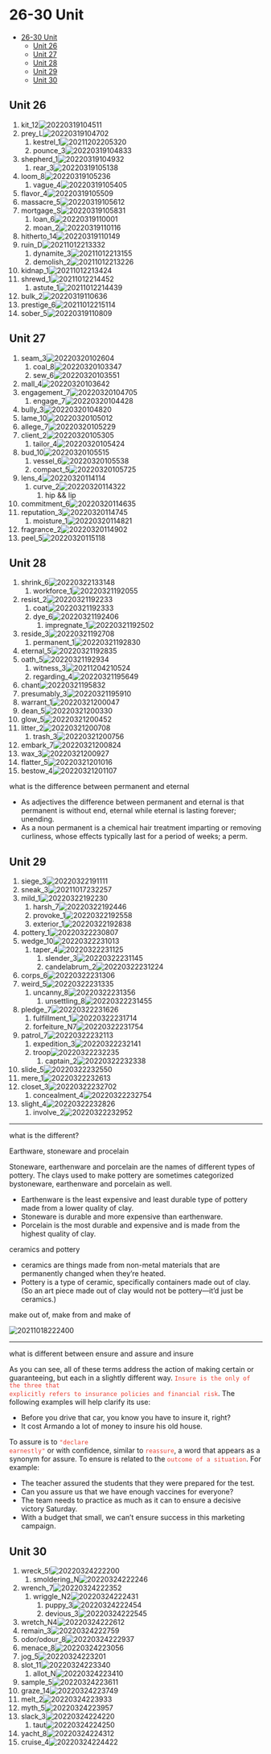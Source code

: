 # 26-30 Unit

- [26-30 Unit](#26-30-unit)
  - [Unit 26](#unit-26)
  - [Unit 27](#unit-27)
  - [Unit 28](#unit-28)
  - [Unit 29](#unit-29)
  - [Unit 30](#unit-30)

## Unit 26

1. kit_12![20220319104511](https://raw.githubusercontent.com/Logible/Image/main/note_image/20220319104511.png)
2. prey_L![20220319104702](https://raw.githubusercontent.com/Logible/Image/main/note_image/20220319104702.png)
   1. kestrel_1![20211202205320](https://raw.githubusercontent.com/Logible/Image/main/note_image/20211202205320.png)
   2. pounce_3![20220319104833](https://raw.githubusercontent.com/Logible/Image/main/note_image/20220319104833.png)
3. shepherd_1![20220319104932](https://raw.githubusercontent.com/Logible/Image/main/note_image/20220319104932.png)
   1. rear_3![20220319105138](https://raw.githubusercontent.com/Logible/Image/main/note_image/20220319105138.png)
4. loom_8![20220319105236](https://raw.githubusercontent.com/Logible/Image/main/note_image/20220319105236.png)
   1. vague_4![20220319105405](https://raw.githubusercontent.com/Logible/Image/main/note_image/20220319105405.png)
5. flavor_4![20220319105509](https://raw.githubusercontent.com/Logible/Image/main/note_image/20220319105509.png)
6. massacre_5![20220319105612](https://raw.githubusercontent.com/Logible/Image/main/note_image/20220319105612.png)
7. mortgage_S![20220319105831](https://raw.githubusercontent.com/Logible/Image/main/note_image/20220319105831.png)
    1. loan_6![20220319110001](https://raw.githubusercontent.com/Logible/Image/main/note_image/20220319110001.png)
    2. moan_2![20220319110116](https://raw.githubusercontent.com/Logible/Image/main/note_image/20220319110116.png)
8. hitherto_14![20220319110149](https://raw.githubusercontent.com/Logible/Image/main/note_image/20220319110149.png)
9. ruin_D![20211012213332](https://raw.githubusercontent.com/Logible/Image/main/note_image/20211012213332.png)
    1. dynamite_3![20211012213155](https://raw.githubusercontent.com/Logible/Image/main/note_image/20211012213155.png)
    2. demolish_2![20211012213226](https://raw.githubusercontent.com/Logible/Image/main/note_image/20211012213226.png)
10. kidnap_1![20211012213424](https://raw.githubusercontent.com/Logible/Image/main/note_image/20211012213424.png)
11. shrewd_1![20211012214452](https://raw.githubusercontent.com/Logible/Image/main/note_image/20211012214452.png)
    1. astute_1![20211012214439](https://raw.githubusercontent.com/Logible/Image/main/note_image/20211012214439.png)
12. bulk_2![20220319110636](https://raw.githubusercontent.com/Logible/Image/main/note_image/20220319110636.png)
13. prestige_6![20211012215114](https://raw.githubusercontent.com/Logible/Image/main/note_image/20211012215114.png)
14. sober_5![20220319110809](https://raw.githubusercontent.com/Logible/Image/main/note_image/20220319110809.png)

## Unit 27

1. seam_3![20220320102604](https://raw.githubusercontent.com/Logible/Image/main/note_image/20220320102604.png)
   1. coal_8![20220320103347](https://raw.githubusercontent.com/Logible/Image/main/note_image/20220320103347.png)
   2. sew_6![20220320103551](https://raw.githubusercontent.com/Logible/Image/main/note_image/20220320103551.png)
2. mall_4![20220320103642](https://raw.githubusercontent.com/Logible/Image/main/note_image/20220320103642.png)
3. engagement_7![20220320104705](https://raw.githubusercontent.com/Logible/Image/main/note_image/20220320104705.png)
   1. engage_7![20220320104428](https://raw.githubusercontent.com/Logible/Image/main/note_image/20220320104428.png)
4. bully_3![20220320104820](https://raw.githubusercontent.com/Logible/Image/main/note_image/20220320104820.png)
5. lame_10![20220320105012](https://raw.githubusercontent.com/Logible/Image/main/note_image/20220320105012.png)
6. allege_7![20220320105229](https://raw.githubusercontent.com/Logible/Image/main/note_image/20220320105229.png)
7. client_2![20220320105305](https://raw.githubusercontent.com/Logible/Image/main/note_image/20220320105305.png)
   1. tailor_4![20220320105424](https://raw.githubusercontent.com/Logible/Image/main/note_image/20220320105424.png)
8. bud_10![20220320105515](https://raw.githubusercontent.com/Logible/Image/main/note_image/20220320105515.png)
   1. vessel_6![20220320105538](https://raw.githubusercontent.com/Logible/Image/main/note_image/20220320105538.png)
   2. compact_5![20220320105725](https://raw.githubusercontent.com/Logible/Image/main/note_image/20220320105725.png)
9. lens_4![20220320114114](https://raw.githubusercontent.com/Logible/Image/main/note_image/20220320114114.png)
    1. curve_2![20220320114322](https://raw.githubusercontent.com/Logible/Image/main/note_image/20220320114322.png)
       1. hip && lip
10. commitment_6![20220320114635](https://raw.githubusercontent.com/Logible/Image/main/note_image/20220320114635.png)
11. reputation_3![20220320114745](https://raw.githubusercontent.com/Logible/Image/main/note_image/20220320114745.png)
       1. moisture_1![20220320114821](https://raw.githubusercontent.com/Logible/Image/main/note_image/20220320114821.png)
12. fragrance_2![20220320114902](https://raw.githubusercontent.com/Logible/Image/main/note_image/20220320114902.png)
13. peel_5![20220320115118](https://raw.githubusercontent.com/Logible/Image/main/note_image/20220320115118.png)

## Unit 28

1. shrink_6![20220322133148](https://raw.githubusercontent.com/Logible/Image/main/note_image/20220322133148.png)
   1. workforce_1![20220321192055](https://raw.githubusercontent.com/Logible/Image/main/note_image/20220321192055.png)
2. resist_2![20220321192233](https://raw.githubusercontent.com/Logible/Image/main/note_image/20220321192233.png)
   1. coat![20220321192333](https://raw.githubusercontent.com/Logible/Image/main/note_image/20220321192333.png)
   2. dye_6![20220321192406](https://raw.githubusercontent.com/Logible/Image/main/note_image/20220321192406.png)
      1. impregnate_1![20220321192502](https://raw.githubusercontent.com/Logible/Image/main/note_image/20220321192502.png)
3. reside_3![20220321192708](https://raw.githubusercontent.com/Logible/Image/main/note_image/20220321192708.png)
   1. permanent_1![20220321192830](https://raw.githubusercontent.com/Logible/Image/main/note_image/20220321192830.png)
4. eternal_5![20220321192835](https://raw.githubusercontent.com/Logible/Image/main/note_image/20220321192835.png)
5. oath_5![20220321192934](https://raw.githubusercontent.com/Logible/Image/main/note_image/20220321192934.png)
   1. witness_3![20211204210524](https://raw.githubusercontent.com/Logible/Image/main/note_image/20211204210524.png)
   2. regarding_4![20220321195649](https://raw.githubusercontent.com/Logible/Image/main/note_image/20220321195649.png)
6. chant![20220321195832](https://raw.githubusercontent.com/Logible/Image/main/note_image/20220321195832.png)
7. presumably_3![20220321195910](https://raw.githubusercontent.com/Logible/Image/main/note_image/20220321195910.png)
8. warrant_1![20220321200047](https://raw.githubusercontent.com/Logible/Image/main/note_image/20220321200047.png)
9. dean_5![20220321200330](https://raw.githubusercontent.com/Logible/Image/main/note_image/20220321200330.png)
10. glow_5![20220321200452](https://raw.githubusercontent.com/Logible/Image/main/note_image/20220321200452.png)
11. litter_2![20220321200708](https://raw.githubusercontent.com/Logible/Image/main/note_image/20220321200708.png)
    1. trash_3![20220321200756](https://raw.githubusercontent.com/Logible/Image/main/note_image/20220321200756.png)
12. embark_7![20220321200824](https://raw.githubusercontent.com/Logible/Image/main/note_image/20220321200824.png)
13. wax_3![20220321200927](https://raw.githubusercontent.com/Logible/Image/main/note_image/20220321200927.png)
14. flatter_5![20220321201016](https://raw.githubusercontent.com/Logible/Image/main/note_image/20220321201016.png)
15. bestow_4![20220321201107](https://raw.githubusercontent.com/Logible/Image/main/note_image/20220321201107.png)

what is the difference between permanent and eternal

- As adjectives the difference between permanent and eternal is that permanent is without end, eternal while eternal is lasting forever; unending.
- As a noun permanent is a chemical hair treatment imparting or removing curliness, whose effects typically last for a period of weeks; a perm.

## Unit 29

1. siege_3![20220322191111](https://raw.githubusercontent.com/Logible/Image/main/note_image/20220322191111.png)
2. sneak_3![20211017232257](https://raw.githubusercontent.com/Logible/Image/main/note_image/20211017232257.png)
3. mild_1![20220322192230](https://raw.githubusercontent.com/Logible/Image/main/note_image/20220322192230.png)
   1. harsh_7![20220322192446](https://raw.githubusercontent.com/Logible/Image/main/note_image/20220322192446.png)
   2. provoke_1![20220322192558](https://raw.githubusercontent.com/Logible/Image/main/note_image/20220322192558.png)
   3. exterior_1![20220322192838](https://raw.githubusercontent.com/Logible/Image/main/note_image/20220322192838.png)
4. pottery_1![20220322230807](https://raw.githubusercontent.com/Logible/Image/main/note_image/20220322230807.png)
5. wedge_10![20220322231013](https://raw.githubusercontent.com/Logible/Image/main/note_image/20220322231013.png)
   1. taper_4![20220322231125](https://raw.githubusercontent.com/Logible/Image/main/note_image/20220322231125.png)
      1. slender_3![20220322231145](https://raw.githubusercontent.com/Logible/Image/main/note_image/20220322231145.png)
      2. candelabrum_2![20220322231224](https://raw.githubusercontent.com/Logible/Image/main/note_image/20220322231224.png)
6. corps_6![20220322231306](https://raw.githubusercontent.com/Logible/Image/main/note_image/20220322231306.png)
7. weird_5![20220322231335](https://raw.githubusercontent.com/Logible/Image/main/note_image/20220322231335.png)
   1. uncanny_8![20220322231356](https://raw.githubusercontent.com/Logible/Image/main/note_image/20220322231356.png)
      1. unsettling_8![20220322231455](https://raw.githubusercontent.com/Logible/Image/main/note_image/20220322231455.png)
8. pledge_7![20220322231626](https://raw.githubusercontent.com/Logible/Image/main/note_image/20220322231626.png)
   1. fulfillment_1![20220322231714](https://raw.githubusercontent.com/Logible/Image/main/note_image/20220322231714.png)
   2. forfeiture_N7![20220322231754](https://raw.githubusercontent.com/Logible/Image/main/note_image/20220322231754.png)
9. patrol_7![20220322232113](https://raw.githubusercontent.com/Logible/Image/main/note_image/20220322232113.png)
    1. expedition_3![20220322232141](https://raw.githubusercontent.com/Logible/Image/main/note_image/20220322232141.png)
    2. troop![20220322232235](https://raw.githubusercontent.com/Logible/Image/main/note_image/20220322232235.png)
       1. captain_2![20220322232338](https://raw.githubusercontent.com/Logible/Image/main/note_image/20220322232338.png)
10. slide_5![20220322232550](https://raw.githubusercontent.com/Logible/Image/main/note_image/20220322232550.png)
11. mere_1![20220322232613](https://raw.githubusercontent.com/Logible/Image/main/note_image/20220322232613.png)
12. closet_3![20220322232702](https://raw.githubusercontent.com/Logible/Image/main/note_image/20220322232702.png)
    1. concealment_4![20220322232754](https://raw.githubusercontent.com/Logible/Image/main/note_image/20220322232754.png)
13. slight_4![20220322232826](https://raw.githubusercontent.com/Logible/Image/main/note_image/20220322232826.png)
       1. involve_2![20220322232952](https://raw.githubusercontent.com/Logible/Image/main/note_image/20220322232952.png)

---
what is the different?

Earthware, stoneware and procelain

Stoneware, earthenware and porcelain are the names of different types of pottery. The clays used to make pottery are sometimes categorized bystoneware, earthenware and porcelain as well.

- Earthenware is the least expensive and least durable type of pottery made from a lower quality of clay.
- Stoneware is durable and more expensive than earthenware.
- Porcelain is the most durable and expensive and is made from the highest quality of clay.

ceramics and pottery

- ceramics are things made from non-metal materials that are permanently changed when they’re heated.
- Pottery is a type of ceramic, specifically containers made out of clay. (So an art piece made out of clay would not be pottery—it’d just be ceramics.)

make out of, make from and make of

![20211018222400](https://raw.githubusercontent.com/Logible/Image/main/note_image/20211018222400.png)

---

what is different between ensure and assure and insure

As you can see, all of these terms address the action of making certain or guaranteeing, but each in a slightly different way. <code style="color:#ea4335">Insure is the only of the three that explicitly refers to insurance policies and financial risk</code>. The following examples will help clarify its use:

- Before you drive that car, you know you have to insure it, right?
- It cost Armando a lot of money to insure his old house.

To assure is to <code style="color:#ea4335">"declare earnestly"</code> or with confidence, similar to <code style="color:#ea4335">reassure</code>, a word that appears as a synonym for assure. To ensure is related to the <code style="color:#ea4335">outcome of a situation</code>. For example:

- The teacher assured the students that they were prepared for the test.
- Can you assure us that we have enough vaccines for everyone?
- The team needs to practice as much as it can to ensure a decisive victory Saturday.
- With a budget that small, we can’t ensure success in this marketing campaign.

## Unit 30

1. wreck_5!![20220324222200](https://raw.githubusercontent.com/Logible/Image/main/note_image/20220324222200.png)
   1. smoldering_N![20220324222246](https://raw.githubusercontent.com/Logible/Image/main/note_image/20220324222246.png)
2. wrench_7![20220324222352](https://raw.githubusercontent.com/Logible/Image/main/note_image/20220324222352.png)
   1. wriggle_N2![20220324222431](https://raw.githubusercontent.com/Logible/Image/main/note_image/20220324222431.png)
      1. puppy_3![20220324222454](https://raw.githubusercontent.com/Logible/Image/main/note_image/20220324222454.png)
      2. devious_3![20220324222545](https://raw.githubusercontent.com/Logible/Image/main/note_image/20220324222545.png)
3. wretch_N4![20220324222612](https://raw.githubusercontent.com/Logible/Image/main/note_image/20220324222612.png)
4. remain_3![20220324222759](https://raw.githubusercontent.com/Logible/Image/main/note_image/20220324222759.png)
5. odor/odour_8![20220324222937](https://raw.githubusercontent.com/Logible/Image/main/note_image/20220324222937.png)
6. menace_8![20220324223056](https://raw.githubusercontent.com/Logible/Image/main/note_image/20220324223056.png)
7. jog_5![20220324223201](https://raw.githubusercontent.com/Logible/Image/main/note_image/20220324223201.png)
8. slot_11![20220324223340](https://raw.githubusercontent.com/Logible/Image/main/note_image/20220324223340.png)
   1. allot_N![20220324223410](https://raw.githubusercontent.com/Logible/Image/main/note_image/20220324223410.png)
9. sample_5![20220324223611](https://raw.githubusercontent.com/Logible/Image/main/note_image/20220324223611.png)
10. graze_14![20220324223749](https://raw.githubusercontent.com/Logible/Image/main/note_image/20220324223749.png)
11. melt_2![20220324223933](https://raw.githubusercontent.com/Logible/Image/main/note_image/20220324223933.png)
12. myth_5![20220324223957](https://raw.githubusercontent.com/Logible/Image/main/note_image/20220324223957.png)
13. slack_3![20220324224220](https://raw.githubusercontent.com/Logible/Image/main/note_image/20220324224220.png)
    1. taut![20220324224250](https://raw.githubusercontent.com/Logible/Image/main/note_image/20220324224250.png)
14. yacht_8![20220324224312](https://raw.githubusercontent.com/Logible/Image/main/note_image/20220324224312.png)
15. cruise_4![20220324224422](https://raw.githubusercontent.com/Logible/Image/main/note_image/20220324224422.png)
